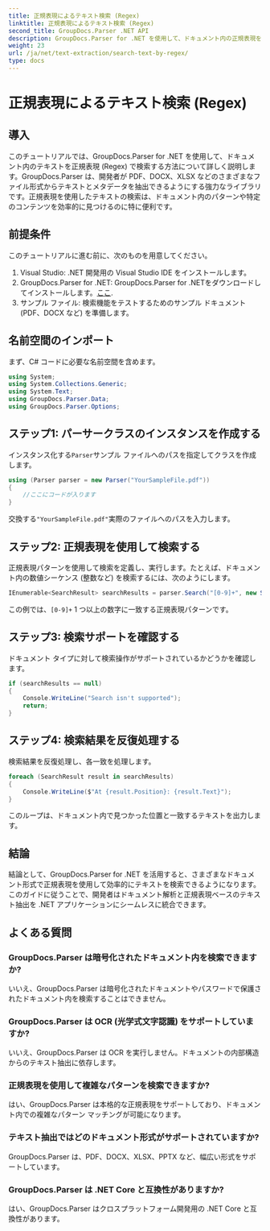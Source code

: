 ```yaml
---
title: 正規表現によるテキスト検索 (Regex)
linktitle: 正規表現によるテキスト検索 (Regex)
second_title: GroupDocs.Parser .NET API
description: GroupDocs.Parser for .NET を使用して、ドキュメント内の正規表現を使用してテキストを検索する方法を学習します。特定のコンテンツを簡単に抽出します。
weight: 23
url: /ja/net/text-extraction/search-text-by-regex/
type: docs
---
```

# 正規表現によるテキスト検索 (Regex)

## 導入
このチュートリアルでは、GroupDocs.Parser for .NET を使用して、ドキュメント内のテキストを正規表現 (Regex) で検索する方法について詳しく説明します。GroupDocs.Parser は、開発者が PDF、DOCX、XLSX などのさまざまなファイル形式からテキストとメタデータを抽出できるようにする強力なライブラリです。正規表現を使用したテキストの検索は、ドキュメント内のパターンや特定のコンテンツを効率的に見つけるのに特に便利です。
## 前提条件
このチュートリアルに進む前に、次のものを用意してください。
1. Visual Studio: .NET 開発用の Visual Studio IDE をインストールします。
2.  GroupDocs.Parser for .NET: GroupDocs.Parser for .NETをダウンロードしてインストールします。[ここ](https://releases.groupdocs.com/parser/net/).
3. サンプル ファイル: 検索機能をテストするためのサンプル ドキュメント (PDF、DOCX など) を準備します。

## 名前空間のインポート
まず、C# コードに必要な名前空間を含めます。
```csharp
using System;
using System.Collections.Generic;
using System.Text;
using GroupDocs.Parser.Data;
using GroupDocs.Parser.Options;
```
## ステップ1: パーサークラスのインスタンスを作成する
インスタンス化する`Parser`サンプル ファイルへのパスを指定してクラスを作成します。
```csharp
using (Parser parser = new Parser("YourSampleFile.pdf"))
{
    //ここにコードが入ります
}
```
交換する`"YourSampleFile.pdf"`実際のファイルへのパスを入力します。
## ステップ2: 正規表現を使用して検索する
正規表現パターンを使用して検索を定義し、実行します。たとえば、ドキュメント内の数値シーケンス (整数など) を検索するには、次のようにします。
```csharp
IEnumerable<SearchResult> searchResults = parser.Search("[0-9]+", new SearchOptions(true, false, true));
```
この例では、`[0-9]+` 1 つ以上の数字に一致する正規表現パターンです。
## ステップ3: 検索サポートを確認する
ドキュメント タイプに対して検索操作がサポートされているかどうかを確認します。
```csharp
if (searchResults == null)
{
    Console.WriteLine("Search isn't supported");
    return;
}
```
## ステップ4: 検索結果を反復処理する
検索結果を反復処理し、各一致を処理します。
```csharp
foreach (SearchResult result in searchResults)
{
    Console.WriteLine($"At {result.Position}: {result.Text}");
}
```
このループは、ドキュメント内で見つかった位置と一致するテキストを出力します。

## 結論
結論として、GroupDocs.Parser for .NET を活用すると、さまざまなドキュメント形式で正規表現を使用して効率的にテキストを検索できるようになります。このガイドに従うことで、開発者はドキュメント解析と正規表現ベースのテキスト抽出を .NET アプリケーションにシームレスに統合できます。

## よくある質問
### GroupDocs.Parser は暗号化されたドキュメント内を検索できますか?
いいえ、GroupDocs.Parser は暗号化されたドキュメントやパスワードで保護されたドキュメント内を検索することはできません。
### GroupDocs.Parser は OCR (光学式文字認識) をサポートしていますか?
いいえ、GroupDocs.Parser は OCR を実行しません。ドキュメントの内部構造からのテキスト抽出に依存します。
### 正規表現を使用して複雑なパターンを検索できますか?
はい、GroupDocs.Parser は本格的な正規表現をサポートしており、ドキュメント内での複雑なパターン マッチングが可能になります。
### テキスト抽出ではどのドキュメント形式がサポートされていますか?
GroupDocs.Parser は、PDF、DOCX、XLSX、PPTX など、幅広い形式をサポートしています。
### GroupDocs.Parser は .NET Core と互換性がありますか?
はい、GroupDocs.Parser はクロスプラットフォーム開発用の .NET Core と互換性があります。